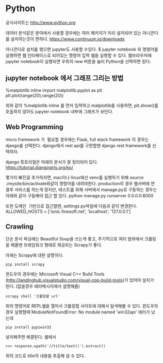 
# Python

공식사이트는 http://www.python.org

데이터 분석같은 분야에서 사용할 경우에는 여러 패키지가 미리 설치되어 있는 아나콘다를 설치하는것이 편하다.
https://www.continuum.io/downloads

아나콘다로 설치를 했으면 jupyter도 사용할 수있다.
$ jupyter notebook
위 명령어를 실행하면 웹 인터페이스로 되어있는 명령어 입력 쉘을 실행할 수 있다.
웹브라우저에 jupyter notebook이 실행되면 우측의 new 버튼을 눌러 Python을 선택하면 된다. 

## jupyter notebook 에서 그래프 그리는 방법
%matplotlib inline
import matplotlib.pyplot as plt
plt.plot(range(20),range(20))

위와 같이 %matplotlib inline 를 먼저 입력하고 matplotlib를 사용하면, plt.show()를 호출하지 않아도 jupyter notebook 내부에 그래프가 보인다. 

## Web Programming
micro framework 가  필요할 경우에는 Flask,
full stack framework 의 경우는 django를 선택한다.
django에서 rest api를 구현할땐 django rest framework를 선택하자.

django 튜토리얼은 아래의 문서가 잘 정리되어 있다.
https://tutorial.djangogirls.org/ko/

몇가지 빠진걸 추가하자면, mac이나 linux에선 venv를 실행하기 위해 source ./mysite/bin/activate와같이 명령어를 내려야한다.
production의 경우 웹서버에 연결후 서비스를 하는게 맞지만, 테스트를 위해 서버에서 manage.py로 구동하는 경우는 아래와 같이 구동해야 접근 할 있다.
python manage.py runserver 0.0.0.0:8000

또한 도메인  기반으로 접근할땐,
settings.py파일에 다음과 같이 변경한다.
ALLOWED_HOSTS = ['ionic.finesoft.net', 'localhost', '127.0.0.1']

## Crawling
단순 문서 파싱에는 Beautiful Soup을 쓰는게 좋고,
주기적으로 여러 범위에서 크롤링을 해올땐 프레임워크 형태로 제공되는 Scrapy가 좋다.

아래는 Scrapy에 대한 설명이다.
```
pip install scrapy
```
윈도우의 경우에는 Microsoft Visual C++ Build Tools (http://landinghub.visualstudio.com/visual-cpp-build-tools)가 있어야 설치가 된다.
(없을경우 에러메시지에서 설명해줌)

```
scrapy shell '크롤링할 url'
```
위의 명령어로 REPL쉘을 열어서 크롤링할 사이트에 대해서 탐색해볼 수 있다.
윈도우의 경우 실행할때 ModuleNotFoundError: No module named 'win32api' 에러가 났는데
```
pip install pypiwin32
```
설치해주면 해결된다.
쉘에서
```
>>> response.xpath('//title/text()').extract()
```
위의 코드로 title의 내용을 추출해 낼 수 있다.
